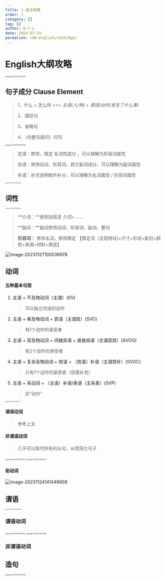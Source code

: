 ```yaml
---
title: 1.语法攻略
order: 1
category: []
tag: []
author: H·T·L
date: 2024-07-29
permalink: /08-English/x2ob18gk/
---
```

# English大纲攻略

<img src="./img/image-20231127130102535.png" alt="image-20231127130102535" style="zoom: 33%;" />



## 句子成分 Clause Element

> 1、什么 +  怎么样  >>>  *主语(人/物) + 谓语(动作/发生了什么事)*
>
> 2、感叹句
>
> 3、省略句
>
> 4、（向整句提问）问句



<img src="./img/%E5%8F%A5%E5%AD%90%E6%88%90%E5%88%86.png" alt="image-20231124140432198" style="zoom: 33%;" />

> 定语：修饰，限定 名词性成分 ，可以理解为形容词属性
>
> 状语：修饰动词、形容词、其它副词成分，可以理解为副词属性
>
> 补语：补充说明额外补分，可以理解为名词属性 / 形容词属性

<img src="./img/image-20231127122900844.png" alt="image-20231127122900844" style="zoom:25%;" />



## 词性

<img src="./img/image-20231127124947949.png" alt="image-20231127124947949" style="zoom: 25%;" />



> **介词：**表附加信息   介词+ …….
>
> **副词：**副词修饰动词、形容词、副词、整句
>
> **形容词：** 修饰名词，修饰限定
>         【限定词（主观特征)+尺寸+形状+新旧+颜色+来源+材料+用途】



![image-20231127100536978](./img/image-20231127100536978.png)



## 动词

#### 五种基本句型

1. 主语 + 不及物动词（主谓）(SV)

   > 可以独立完成的动作

2. 主语 + 单及物动词 + 宾语（主谓宾）(SVO)

   > 有1个动作的承受者

3. 主语 + 双及物动词 + 间接宾语 + 直接宾语（主谓双宾）(SVOO)

   > 有2个动作的承受者

4. 主语 + 复杂及物动词 + 宾语 + （宾语）补语（主谓宾补）(SVOC)

   > 只有1个动作的承受者（但需补充）

5. 主语 + 系动词 + （主语）补语/表语（主系表）(SVP)

   > 非“动作”



<img src="./img/image-20231124141920016.png" alt="image-20231124141920016" style="zoom:25%;" />

#### 谓语动词

> 参考上文

#### 非谓语动词

> 几乎可以取代所有的从句，从而简化句子

<img src="./img/image-20231124141713565.png" alt="image-20231124141713565" style="zoom:33%;" />

<img src="./img/image-20231124141823170.png" alt="image-20231124141823170" style="zoom:33%;" />







#### 助动词

![image-20231124141449659](./img/image-20231124141449659.png)



## 谓语

<img src="./img/image-20231124140056564.png" alt="image-20231124140056564" style="zoom:25%;" />

### 谓语动词

<img src="./img/image-20231124141103789.png" alt="image-20231124141103789" style="zoom: 33%;" />

<img src="./img/image-20231124141211669.png" alt="image-20231124141211669" style="zoom:33%;" />

### 非谓语动词



## 造句

<img src="./img/image-20231124140604952.png" alt="image-20231124140604952" style="zoom:33%;" />
